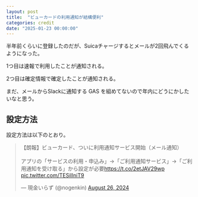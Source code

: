 ```yaml
---
layout: post
title:  "ビューカードの利用通知が結構便利"
categories: credit
date: "2025-01-23 00:00:00"
---
```


半年前くらいに登録したのだが、Suicaチャージするとメールが2回飛んでくるようになった。

1つ目は速報で利用したことが通知される。

2つ目は確定情報で確定したことが通知される。

まだ、メールからSlackに通知する GAS を組めてないので年内にどうにかしたいなと思う。

## 設定方法

設定方法は以下のとおり。

<blockquote class="twitter-tweet tw-align-center"><p lang="ja" dir="ltr">【朗報】ビューカード、ついに利用通知サービス開始（メール通知）<br><br>アプリの「サービスの利用・申込み」→「ご利用通知サービス」→「ご利用通知を受け取る」から設定が必要<a href="https://t.co/2etJAV29wp">https://t.co/2etJAV29wp</a> <a href="https://t.co/TESiIIniT9">pic.twitter.com/TESiIIniT9</a></p>&mdash; 現金いらず (@nogenkin) <a href="https://twitter.com/nogenkin/status/1827912430284054646?ref_src=twsrc%5Etfw">August 26, 2024</a></blockquote> <script async src="https://platform.twitter.com/widgets.js" charset="utf-8"></script>
